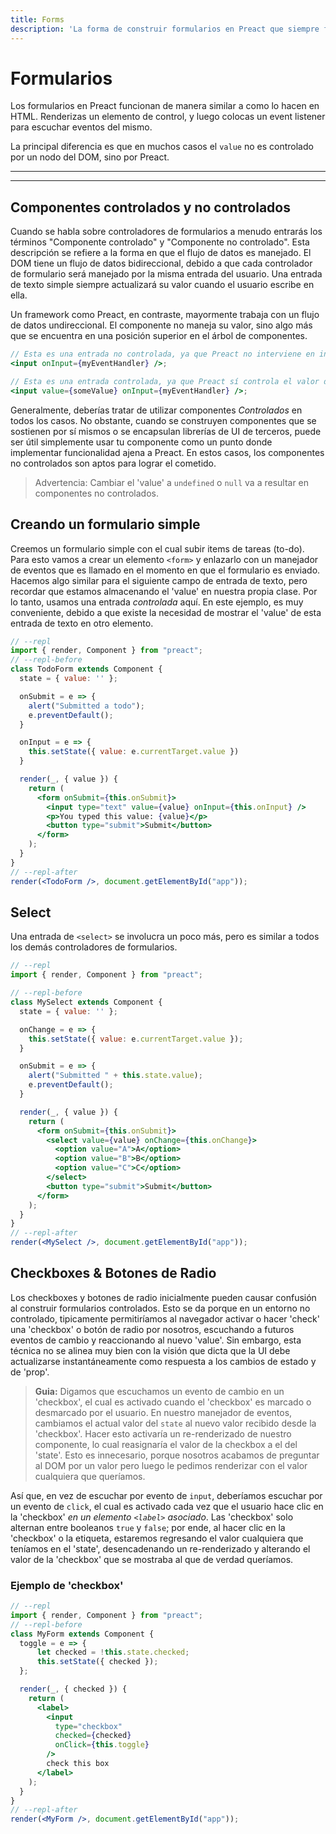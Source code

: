 ```yaml
---
title: Forms
description: 'La forma de construir formularios en Preact que siempre funcionen.'
---
```


# Formularios

Los formularios en Preact funcionan de manera similar a como lo hacen en HTML. Renderizas un elemento de control, y luego colocas un event listener para escuchar eventos del mismo.

La principal diferencia es que en muchos casos el `value` no es controlado por un nodo del DOM, sino por Preact.

---

<toc></toc>

---

## Componentes controlados y no controlados

Cuando se habla sobre controladores de formularios a menudo entrarás los términos "Componente controlado" y "Componente no controlado". Esta descripción se refiere a la forma en que el flujo de datos es manejado. El DOM tiene un flujo de datos bidireccional, debido a que cada controlador de formulario será manejado por la misma entrada del usuario. Una entrada de texto simple siempre actualizará su valor cuando el usuario escribe en ella.

Un framework como Preact, en contraste, mayormente trabaja con un flujo de datos undireccional. El componente no maneja su valor, sino algo más que se encuentra en una posición superior en el árbol de componentes.

```jsx
// Esta es una entrada no controlada, ya que Preact no interviene en insertar el valor
<input onInput={myEventHandler} />;

// Esta es una entrada controlada, ya que Preact sí controla el valor de la entrada ahora
<input value={someValue} onInput={myEventHandler} />;
```

Generalmente, deberías tratar de utilizar componentes _Controlados_ en todos los casos. No obstante, cuando se construyen componentes que se sostienen por sí mismos o se encapsulan librerías de UI de terceros, puede ser útil simplemente usar tu componente como un punto donde implementar funcionalidad ajena a Preact. En estos casos, los componentes no controlados son aptos para lograr el cometido. 

> Advertencia:  Cambiar el 'value' a `undefined` o `null` va a resultar en componentes no controlados.

## Creando un formulario simple

Creemos un formulario simple con el cual subir items de tareas (to-do). Para esto vamos a crear un elemento `<form>` y enlazarlo con un manejador de eventos que es llamado en el momento en que el formulario es enviado. Hacemos algo similar para el siguiente campo de entrada de texto, pero recordar que estamos almacenando el 'value' en nuestra propia clase. Por lo tanto, usamos una entrada _controlada_ aquí. En este ejemplo, es muy conveniente, debido a que existe la necesidad de mostrar el 'value' de esta entrada de texto en otro elemento.

```jsx
// --repl
import { render, Component } from "preact";
// --repl-before
class TodoForm extends Component {
  state = { value: '' };

  onSubmit = e => {
    alert("Submitted a todo");
    e.preventDefault();
  }

  onInput = e => {
    this.setState({ value: e.currentTarget.value })
  }

  render(_, { value }) {
    return (
      <form onSubmit={this.onSubmit}>
        <input type="text" value={value} onInput={this.onInput} />
        <p>You typed this value: {value}</p>
        <button type="submit">Submit</button>
      </form>
    );
  }
}
// --repl-after
render(<TodoForm />, document.getElementById("app"));
```

## Select

Una entrada de `<select>` se involucra un poco más, pero es similar a todos los demás controladores de formularios.

```jsx
// --repl
import { render, Component } from "preact";

// --repl-before
class MySelect extends Component {
  state = { value: '' };

  onChange = e => {
    this.setState({ value: e.currentTarget.value });
  }

  onSubmit = e => {
    alert("Submitted " + this.state.value);
    e.preventDefault();
  }

  render(_, { value }) {
    return (
      <form onSubmit={this.onSubmit}>
        <select value={value} onChange={this.onChange}>
          <option value="A">A</option>
          <option value="B">B</option>
          <option value="C">C</option>
        </select>
        <button type="submit">Submit</button>
      </form>
    );
  }
}
// --repl-after
render(<MySelect />, document.getElementById("app"));
```

## Checkboxes & Botones de Radio

Los checkboxes y botones de radio inicialmente pueden causar confusión al construir formularios controlados. Esto se da porque en un entorno no controlado, tipicamente permitiríamos al navegador activar o hacer 'check' una 'checkbox' o botón de radio por nosotros, escuchando a futuros eventos de cambio y reaccionando al nuevo 'value'. Sin embargo, esta técnica no se alinea muy bien con la visión que dicta que la UI debe actualizarse instantáneamente como respuesta a los cambios de estado y de 'prop'.

> **Guia:** Digamos que escuchamos un evento de cambio en un 'checkbox', el cual es activado cuando el 'checkbox' es marcado o desmarcado por el usuario. En nuestro manejador de eventos, cambiamos el actual valor del `state` al nuevo valor recibido desde la 'checkbox'. Hacer esto activaría un re-renderizado de nuestro componente, lo cual reasignaría el valor de la checkbox a el del 'state'. Esto es innecesario, porque nosotros acabamos de preguntar al DOM por un valor pero luego le pedimos renderizar con el valor cualquiera que queríamos.

Así que, en vez de escuchar por evento de `input`, deberíamos escuchar por un evento de `click`, el cual es activado cada vez que el usuario hace clic en la 'checkbox' _en un elemento `<label>` asociado_. Las 'checkbox' solo alternan entre booleanos `true` y `false`; por ende, al hacer clic en la 'checkbox' o la etiqueta, estaremos regresando el valor cualquiera que teníamos en el 'state', desencadenando un re-renderizado y alterando el valor de la 'checkbox' que se mostraba al que de verdad queríamos.

### Ejemplo de 'checkbox'

```jsx
// --repl
import { render, Component } from "preact";
// --repl-before
class MyForm extends Component {
  toggle = e => {
      let checked = !this.state.checked;
      this.setState({ checked });
  };

  render(_, { checked }) {
    return (
      <label>
        <input
          type="checkbox"
          checked={checked}
          onClick={this.toggle}
        />
        check this box
      </label>
    );
  }
}
// --repl-after
render(<MyForm />, document.getElementById("app"));
```
